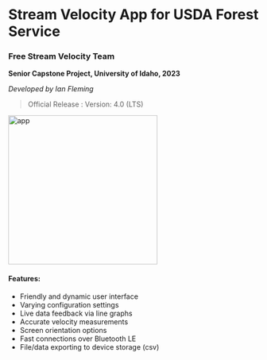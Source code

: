 # Stream Velocity App for USDA Forest Service

### Free Stream Velocity Team

**Senior Capstone Project, University of Idaho, 2023**

*Developed by Ian Fleming*

> Official Release :
> Version: 4.0 (LTS)

<img src="https://github.com/ibfleming/fsvt-app/blob/main/app_image" alt="app" width="300"/>

#### Features:
- Friendly and dynamic user interface
- Varying configuration settings
- Live data feedback via line graphs
- Accurate velocity measurements
- Screen orientation options
- Fast connections over Bluetooth LE
- File/data exporting to device storage (csv)
